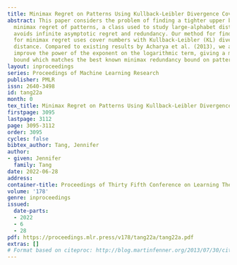 ```yaml
---
title: Minimax Regret on Patterns Using Kullback-Leibler Divergence Covering
abstract: This paper considers the problem of finding a tighter upper bound on the
  minimax regret of patterns, a class used to study large-alphabet distributions which
  avoids infinite asymptotic regret and redundancy. Our method for finding upper bounds
  for minimax regret uses cover numbers with Kullback-Leibler (KL) divergence as the
  distance. Compared to existing results by Acharya et al. (2013), we are able to
  improve the power of the exponent on the logarithmic term, giving a minimax regret
  bound which matches the best known minimax redundancy bound on patterns.
layout: inproceedings
series: Proceedings of Machine Learning Research
publisher: PMLR
issn: 2640-3498
id: tang22a
month: 0
tex_title: Minimax Regret on Patterns Using Kullback-Leibler Divergence Covering
firstpage: 3095
lastpage: 3112
page: 3095-3112
order: 3095
cycles: false
bibtex_author: Tang, Jennifer
author:
- given: Jennifer
  family: Tang
date: 2022-06-28
address:
container-title: Proceedings of Thirty Fifth Conference on Learning Theory
volume: '178'
genre: inproceedings
issued:
  date-parts:
  - 2022
  - 6
  - 28
pdf: https://proceedings.mlr.press/v178/tang22a/tang22a.pdf
extras: []
# Format based on citeproc: http://blog.martinfenner.org/2013/07/30/citeproc-yaml-for-bibliographies/
---
```

